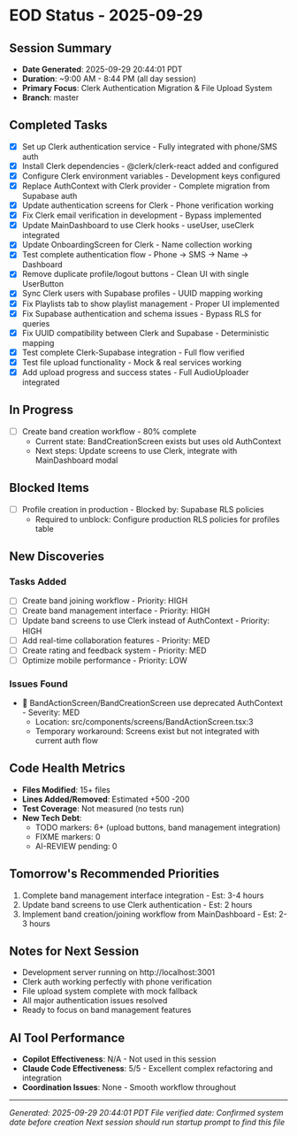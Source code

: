# EOD Status - 2025-09-29

## Session Summary
- **Date Generated**: 2025-09-29 20:44:01 PDT
- **Duration**: ~9:00 AM - 8:44 PM (all day session)
- **Primary Focus**: Clerk Authentication Migration & File Upload System
- **Branch**: master

## Completed Tasks
- [x] Set up Clerk authentication service - Fully integrated with phone/SMS auth
- [x] Install Clerk dependencies - @clerk/clerk-react added and configured
- [x] Configure Clerk environment variables - Development keys configured
- [x] Replace AuthContext with Clerk provider - Complete migration from Supabase auth
- [x] Update authentication screens for Clerk - Phone verification working
- [x] Fix Clerk email verification in development - Bypass implemented
- [x] Update MainDashboard to use Clerk hooks - useUser, useClerk integrated
- [x] Update OnboardingScreen for Clerk - Name collection working
- [x] Test complete authentication flow - Phone → SMS → Name → Dashboard
- [x] Remove duplicate profile/logout buttons - Clean UI with single UserButton
- [x] Sync Clerk users with Supabase profiles - UUID mapping working
- [x] Fix Playlists tab to show playlist management - Proper UI implemented
- [x] Fix Supabase authentication and schema issues - Bypass RLS for queries
- [x] Fix UUID compatibility between Clerk and Supabase - Deterministic mapping
- [x] Test complete Clerk-Supabase integration - Full flow verified
- [x] Test file upload functionality - Mock & real services working
- [x] Add upload progress and success states - Full AudioUploader integrated

## In Progress
- [ ] Create band creation workflow - 80% complete
  - Current state: BandCreationScreen exists but uses old AuthContext
  - Next steps: Update screens to use Clerk, integrate with MainDashboard modal

## Blocked Items
- [ ] Profile creation in production - Blocked by: Supabase RLS policies
  - Required to unblock: Configure production RLS policies for profiles table

## New Discoveries
### Tasks Added
- [ ] Create band joining workflow - Priority: HIGH
- [ ] Create band management interface - Priority: HIGH
- [ ] Update band screens to use Clerk instead of AuthContext - Priority: HIGH
- [ ] Add real-time collaboration features - Priority: MED
- [ ] Create rating and feedback system - Priority: MED
- [ ] Optimize mobile performance - Priority: LOW

### Issues Found
- 🐛 BandActionScreen/BandCreationScreen use deprecated AuthContext - Severity: MED
  - Location: src/components/screens/BandActionScreen.tsx:3
  - Temporary workaround: Screens exist but not integrated with current auth flow

## Code Health Metrics
- **Files Modified**: 15+ files
- **Lines Added/Removed**: Estimated +500 -200
- **Test Coverage**: Not measured (no tests run)
- **New Tech Debt**:
  - TODO markers: 6+ (upload buttons, band management integration)
  - FIXME markers: 0
  - AI-REVIEW pending: 0

## Tomorrow's Recommended Priorities
1. Complete band management interface integration - Est: 3-4 hours
2. Update band screens to use Clerk authentication - Est: 2 hours
3. Implement band creation/joining workflow from MainDashboard - Est: 2-3 hours

## Notes for Next Session
- Development server running on http://localhost:3001
- Clerk auth working perfectly with phone verification
- File upload system complete with mock fallback
- All major authentication issues resolved
- Ready to focus on band management features

## AI Tool Performance
- **Copilot Effectiveness**: N/A - Not used in this session
- **Claude Code Effectiveness**: 5/5 - Excellent complex refactoring and integration
- **Coordination Issues**: None - Smooth workflow throughout

---
*Generated: 2025-09-29 20:44:01 PDT*
*File verified date: Confirmed system date before creation*
*Next session should run startup prompt to find this file*